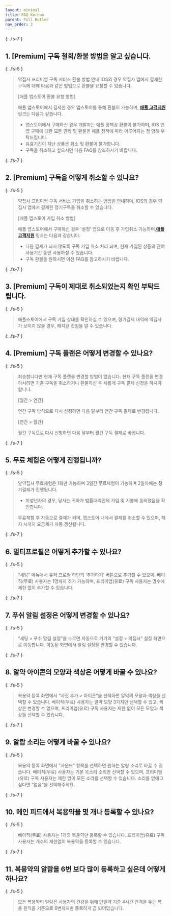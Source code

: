 ```yaml
---
layout: minimal
title: FAQ Korean
parent: Pill Butler
nav_order: 2
---
```


{: .fs-7 }
## **1. [Premium] 구독 철회/환불 방법을 알고 싶습니다.**

{: .fs-5 }
> 약집사 프리미엄 구독 서비스 환불 방법 안내 IOS의 경우 약집사 앱에서 결제한 구독에 대해 다음과 같은 방법으로 환불을 요청할 수 있습니다.
> 
> [애플 앱스토어 환불 요청 방법]
> 
> 애플 앱스토어에서 결제한 경우 앱스토어를 통해 환불이 가능하며, **[애플 고객지원](https://support.apple.com/ko-kr/HT204084)** 링크는 다음과 같습니다.
> 
> - 앱스토어에서 구매하신 경우 개발자는 애플 정책상 환불이 불가하며, IOS 인앱 구매에 대한 모든 관리 및 환불은 애플 정책에 따라 이루어지는 점 양해 부탁드립니다.
> - 유효기간이 지난 상품은 취소 및 환불이 불가합니다.
> - 구독을 취소하고 싶으시면 다음 FAQ를 참조하시기 바랍니다.

{: .fs-7 }
## **2. [Premium] 구독을 어떻게 취소할 수 있나요?**

{: .fs-5 }
> 약집사 프리미엄 구독 서비스 가입을 취소하는 방법을 안내하며, IOS의 경우 약집사 앱에서 결제한 정기구독을 취소할 수 있습니다.
> 
> [애플 앱스토어 가입 취소 방법]
> 
> 애플 앱스토어에서 구매하신 경우 '설정' 앱으로 이동 후 가입취소 가능하며,**[애플 고객지원](https://support.apple.com/ko-kr/HT204084)** 링크는 다음과 같습니다.
> 
> - 다음 결제가 되지 않도록 구독 가입 취소 처리 되며, 현재 가입된 상품의 잔여 사용기간 동안 사용하실 수 있습니다.
> - 구독 환불을 원하시면 이전 FAQ를 참고하시기 바랍니다.

{: .fs-7 }
## **3. [Premium] 구독이 제대로 취소되었는지 확인 부탁드립니다.**

{: .fs-5 }
> 애플스토어에서 구독 가입 상태를 확인하실 수 있으며, 정기결제 내역에 약집사가 보이지 않을 경우, 해지된 것임을 알 수 있습니다. 

{: .fs-7 }
## **4. [Premium] 구독 플랜은 어떻게 변경할 수 있나요?**

{: .fs-5 }
> 죄송합니다만 현재 구독 플랜을 변경할 방법이 없습니다. 현재 구독 플랜을 변경하시려면 기존 구독을 취소하거나 환불하신 후 새롭게 구독 결제 신청을 하셔야 합니다. 
> 
> [월간 > 연간]
> 
> 연간 구독 방식으로 다시 신청하면 다음 달부터 연간 구독 결제로 변경됩니다.
> 
> [연간 > 월간]
> 
> 월간 구독으로 다시 신청하면 다음 달부터 월간 구독 결제로 바뀝니다.

{: .fs-7 }
## **5. 무료 체험은 어떻게 진행됩니까?**

{: .fs-5 }
> 알약집사 무료체험은 1회만 가능하며 3일간 무료체험이 가능하며 2일차에는 정기결제가 진행됩니다.
> 
> - 미성년자의 경우, 당사는 귀하가 법률대리인의 가입 및 지불에 동의했음을 확인합니다.
> 
> 무료체험 후 자동으로 결제가 되며, 앱스토어 내에서 결제를 취소할 수 있으며, 해지 시까지 요금제가 자동 갱신됩니다.

{: .fs-7 }
## **6. 멀티프로필은 어떻게 추가할 수 있나요?**

{: .fs-5 }
> “세팅” 메뉴에서 유저 프로필 하단의 ‘추가하기’ 버튼으로 추가할 수 있으며, 베이직(무료) 사용자는 1명까지 추가 가능하며, 프리미엄(유료) 구독 사용자는 명수에 제한 없이 추가할 수 있습니다.

{: .fs-7 }
## **7. 푸쉬 알림 설정은 어떻게 변경할 수 있나요?**

{: .fs-5 }
> “세팅 > 푸쉬 알림 설정”을 누르면 자동으로 기기의 “설정 > 약집사” 설정 화면으로 이동합니다. 이동된 화면에서 알림 설정을 변경할 수 있습니다.  

{: .fs-7 }
## **8. 알약 아이콘의 모양과 색상은 어떻게 바꿀 수 있나요?**

{: .fs-5 }
> 복용약 등록 화면에서 “사진 추가 > 아이콘”을 선택하면 알약의 모양과 색상을 선택할 수 있습니다. 베이직(무료) 사용자는 알약 모양 3가지만 선택할 수 있고, 색상은 변경할 수 없으며, 프리미엄(유료) 구독 사용자는 제한 없이 모든 모양과 색상을 선택할 수 있습니다.  

{: .fs-7 }
## **9. 알람 소리는 어떻게 바꿀 수 있나요?**

{: .fs-5 }
> 복용약 등록 화면에서 ”사운드” 항목을 선택하면 원하는 알람 소리로 바꿀 수 있습니다. 베이직(무료) 사용자는 기본 목소리 소리만 선택할 수 있으며, 프리미엄(유료) 구독 사용자는 제한 없이 모든 소리를 선택할 수 있습니다. 소리를 없애고 싶다면 “없음”을 선택해주세요.  

{: .fs-7 }
## **10. 메인 피드에서 복용약을 몇 개나 등록할 수 있나요?**

{: .fs-5 }
> 베이직(무료) 사용자는 1개의 복용약만 등록할 수 있습니다. 프리미엄(유료) 구독 사용자는 개수의 제한없이 복용약을 등록할 수 있습니다. 

{: .fs-7 }
## **11. 복용약의 알람을 6번 보다 많이 등록하고 싶은데 어떻게 하나요?**

{: .fs-5 }
> 모든 복용약의 알람은 사용자의 건강을 위해 단일약 기준 4시간 간격을 두는 복용 원칙을 기준으로 6번까지만 등록하게 끔 되어있습니다.